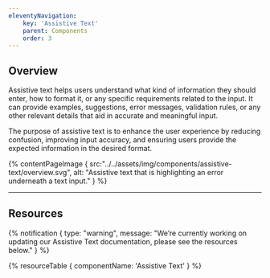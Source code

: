 ```yaml
---
eleventyNavigation:
    key: 'Assistive Text'
    parent: Components
    order: 3
---
```


## Overview

Assistive text helps users understand what kind of information they should enter, how to format it, or any specific requirements related to the input. It can provide examples, suggestions, error messages, validation rules, or any other relevant details that aid in accurate and meaningful input.

The purpose of assistive text is to enhance the user experience by reducing confusion, improving input accuracy, and ensuring users provide the expected information in the desired format.


{% contentPageImage {
    src:"../../assets/img/components/assistive-text/overview.svg",
    alt: "Assistive text that is highlighting an error underneath a text input."
} %}

---

## Resources

{% notification {
  type: "warning",
  message: "We’re currently working on updating our Assistive Text documentation, please see the resources below."
} %}

{% resourceTable {
    componentName: 'Assistive Text'
} %}
